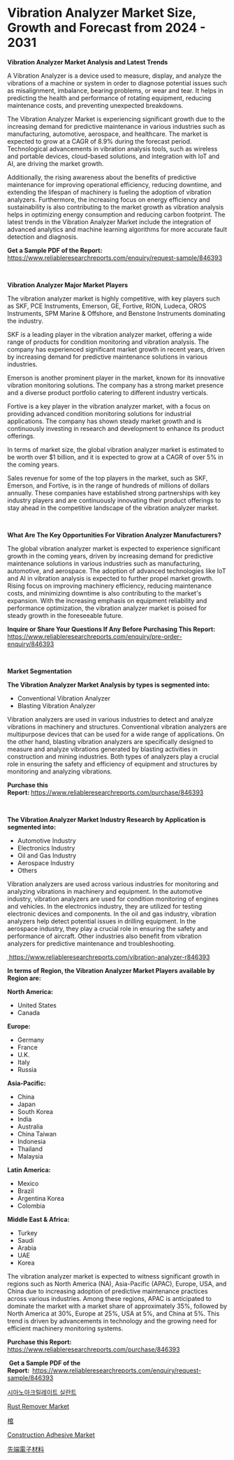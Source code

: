 <p><h1>Vibration Analyzer Market Size, Growth and Forecast from 2024 - 2031</h1></p><p><strong>Vibration Analyzer Market Analysis and Latest Trends</strong></p>
<p><p>A Vibration Analyzer is a device used to measure, display, and analyze the vibrations of a machine or system in order to diagnose potential issues such as misalignment, imbalance, bearing problems, or wear and tear. It helps in predicting the health and performance of rotating equipment, reducing maintenance costs, and preventing unexpected breakdowns.</p><p>The Vibration Analyzer Market is experiencing significant growth due to the increasing demand for predictive maintenance in various industries such as manufacturing, automotive, aerospace, and healthcare. The market is expected to grow at a CAGR of 8.9% during the forecast period. Technological advancements in vibration analysis tools, such as wireless and portable devices, cloud-based solutions, and integration with IoT and AI, are driving the market growth.</p><p>Additionally, the rising awareness about the benefits of predictive maintenance for improving operational efficiency, reducing downtime, and extending the lifespan of machinery is fueling the adoption of vibration analyzers. Furthermore, the increasing focus on energy efficiency and sustainability is also contributing to the market growth as vibration analysis helps in optimizing energy consumption and reducing carbon footprint. The latest trends in the Vibration Analyzer Market include the integration of advanced analytics and machine learning algorithms for more accurate fault detection and diagnosis.</p></p>
<p><strong>Get a Sample PDF of the Report:&nbsp;</strong> <a href="https://www.reliableresearchreports.com/enquiry/request-sample/846393">https://www.reliableresearchreports.com/enquiry/request-sample/846393</a></p>
<p>&nbsp;</p>
<p><strong>Vibration Analyzer Major Market Players</strong></p>
<p><p>The vibration analyzer market is highly competitive, with key players such as SKF, PCE Instruments, Emerson, GE, Fortive, RION, Ludeca, OROS Instruments, SPM Marine & Offshore, and Benstone Instruments dominating the industry. </p><p>SKF is a leading player in the vibration analyzer market, offering a wide range of products for condition monitoring and vibration analysis. The company has experienced significant market growth in recent years, driven by increasing demand for predictive maintenance solutions in various industries. </p><p>Emerson is another prominent player in the market, known for its innovative vibration monitoring solutions. The company has a strong market presence and a diverse product portfolio catering to different industry verticals. </p><p>Fortive is a key player in the vibration analyzer market, with a focus on providing advanced condition monitoring solutions for industrial applications. The company has shown steady market growth and is continuously investing in research and development to enhance its product offerings. </p><p>In terms of market size, the global vibration analyzer market is estimated to be worth over $1 billion, and it is expected to grow at a CAGR of over 5% in the coming years. </p><p>Sales revenue for some of the top players in the market, such as SKF, Emerson, and Fortive, is in the range of hundreds of millions of dollars annually. These companies have established strong partnerships with key industry players and are continuously innovating their product offerings to stay ahead in the competitive landscape of the vibration analyzer market.</p></p>
<p>&nbsp;</p>
<p><strong>What Are The Key Opportunities For Vibration Analyzer Manufacturers?</strong></p>
<p><p>The global vibration analyzer market is expected to experience significant growth in the coming years, driven by increasing demand for predictive maintenance solutions in various industries such as manufacturing, automotive, and aerospace. The adoption of advanced technologies like IoT and AI in vibration analysis is expected to further propel market growth. Rising focus on improving machinery efficiency, reducing maintenance costs, and minimizing downtime is also contributing to the market's expansion. With the increasing emphasis on equipment reliability and performance optimization, the vibration analyzer market is poised for steady growth in the foreseeable future.</p></p>
<p><strong>Inquire or Share Your Questions If Any Before Purchasing This Report:</strong> <a href="https://www.reliableresearchreports.com/enquiry/pre-order-enquiry/846393">https://www.reliableresearchreports.com/enquiry/pre-order-enquiry/846393</a></p>
<p>&nbsp;</p>
<p><strong>Market Segmentation</strong></p>
<p><strong>The Vibration Analyzer Market Analysis by types is segmented into:</strong></p>
<p><ul><li>Conventional Vibration Analyzer</li><li>Blasting Vibration Analyzer</li></ul></p>
<p><p>Vibration analyzers are used in various industries to detect and analyze vibrations in machinery and structures. Conventional vibration analyzers are multipurpose devices that can be used for a wide range of applications. On the other hand, blasting vibration analyzers are specifically designed to measure and analyze vibrations generated by blasting activities in construction and mining industries. Both types of analyzers play a crucial role in ensuring the safety and efficiency of equipment and structures by monitoring and analyzing vibrations.</p></p>
<p><strong>Purchase this Report:&nbsp;</strong><a href="https://www.reliableresearchreports.com/purchase/846393">https://www.reliableresearchreports.com/purchase/846393</a></p>
<p>&nbsp;</p>
<p><strong>The Vibration Analyzer Market Industry Research by Application is segmented into:</strong></p>
<p><ul><li>Automotive Industry</li><li>Electronics Industry</li><li>Oil and Gas Industry</li><li>Aerospace Industry</li><li>Others</li></ul></p>
<p><p>Vibration analyzers are used across various industries for monitoring and analyzing vibrations in machinery and equipment. In the automotive industry, vibration analyzers are used for condition monitoring of engines and vehicles. In the electronics industry, they are utilized for testing electronic devices and components. In the oil and gas industry, vibration analyzers help detect potential issues in drilling equipment. In the aerospace industry, they play a crucial role in ensuring the safety and performance of aircraft. Other industries also benefit from vibration analyzers for predictive maintenance and troubleshooting.</p></p>
<p><a href="https://www.reliableresearchreports.com/vibration-analyzer-r846393">&nbsp;https://www.reliableresearchreports.com/vibration-analyzer-r846393</a></p>
<p><strong>In terms of Region, the Vibration Analyzer Market Players available by Region are:</strong></p>
<p>
    <p> <strong> North America: </strong>
        <ul>
            <li>United States</li>
            <li>Canada</li>
        </ul>
        </p> 
    <p> <strong> Europe: </strong>
        <ul>
            <li>Germany</li>
            <li>France</li>
            <li>U.K.</li>
            <li>Italy</li>
            <li>Russia</li>
        </ul>
        </p> 
    <p> <strong> Asia-Pacific: </strong>
        <ul>
            <li>China</li>
            <li>Japan</li>
            <li>South Korea</li>
            <li>India</li>
            <li>Australia</li>
            <li>China Taiwan</li>
            <li>Indonesia</li>
            <li>Thailand</li>
            <li>Malaysia</li>
        </ul>
        </p> 
    <p> <strong> Latin America: </strong>
        <ul>
            <li>Mexico</li>
            <li>Brazil</li>
            <li>Argentina Korea</li>
            <li>Colombia</li>
        </ul>
        </p> 
    <p> <strong> Middle East & Africa: </strong>
        <ul>
            <li>Turkey</li>
            <li>Saudi</li>
            <li>Arabia</li>
            <li>UAE</li>
            <li>Korea</li>
        </ul>
    </p>
    </p>
<p><p>The vibration analyzer market is expected to witness significant growth in regions such as North America (NA), Asia-Pacific (APAC), Europe, USA, and China due to increasing adoption of predictive maintenance practices across various industries. Among these regions, APAC is anticipated to dominate the market with a market share of approximately 35%, followed by North America at 30%, Europe at 25%, USA at 5%, and China at 5%. This trend is driven by advancements in technology and the growing need for efficient machinery monitoring systems.</p></p>
<p><strong>Purchase this Report: </strong><a href="https://www.reliableresearchreports.com/purchase/846393">https://www.reliableresearchreports.com/purchase/846393</a></p>
<p>&nbsp;<strong>Get a Sample PDF of the Report:&nbsp;&nbsp;</strong><a href="https://www.reliableresearchreports.com/enquiry/request-sample/846393">https://www.reliableresearchreports.com/enquiry/request-sample/846393</a></p>
<p><strong></strong></p>
<p><p><a href="https://github.com/royErdmtyan906778/Market-Research-Report-List-1/blob/main/893672430015.md">시아노아크릴레이트 실란트</a></p><p><a href="https://issuu.com/reportprime-2/docs/rust-remover-market-size-2030.pptx">Rust Remover Market</a></p><p><a href="https://medium.com/@saigekulas/%E6%A3%BA%E6%A1%B6%E5%B8%82%E5%A0%B4%E3%81%AE%E6%B4%9E%E5%AF%9F-%E5%B8%82%E5%A0%B4%E3%83%88%E3%83%AC%E3%83%B3%E3%83%89-%E6%88%90%E9%95%B7-2024%E5%B9%B4%E3%81%8B%E3%82%892031%E5%B9%B4%E3%81%BE%E3%81%A7%E3%81%AE%E4%BA%88%E6%B8%AC-c6025efc79e1">棺</a></p><p><a href="https://issuu.com/reportprime-2/docs/construction-adhesive-market-size-2030.pptx">Construction Adhesive Market</a></p><p><a href="https://github.com/joaejkdzgyljvo6/Market-Research-Report-List-1/blob/main/360468232854.md">先端電子材料</a></p></p>